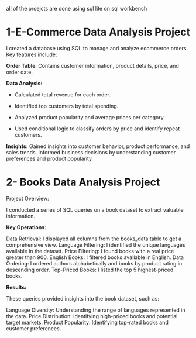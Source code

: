 all of the proejcts are done using sql lite on sql workbench 

# **1-E-Commerce Data Analysis Project**

I created a database using SQL to manage and analyze ecommerce orders. Key features include:

**Order Table**: Contains customer information, product details, price, and order date.

**Data Analysis:**

- Calculated total revenue for each order.

- Identified top customers by total spending.

- Analyzed product popularity and average prices per category.

- Used conditional logic to classify orders by price and identify repeat customers.

**Insights:**
Gained insights into customer behavior, product performance, and sales trends.
Informed business decisions by understanding customer preferences and product popularity



# **2- Books Data Analysis Project**
Project Overview:

I conducted a series of SQL queries on a book dataset to extract valuable information.

**Key Operations:**

Data Retrieval: I displayed all columns from the books_data table to get a comprehensive view.
Language Filtering: I identified the unique languages available in the dataset.
Price Filtering: I found books with a real price greater than 900.
English Books: I filtered books available in English.
Data Ordering: I ordered authors alphabetically and books by product rating in descending order.
Top-Priced Books: I listed the top 5 highest-priced books.

**Results:**

These queries provided insights into the book dataset, such as:

Language Diversity: Understanding the range of languages represented in the data.
Price Distribution: Identifying high-priced books and potential target markets.
Product Popularity: Identifying top-rated books and customer preferences.


